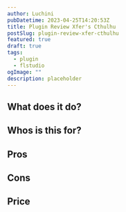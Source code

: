 ```yaml
---
author: Luchini
pubDatetime: 2023-04-25T14:20:53Z
title: Plugin Review Xfer's Cthulhu
postSlug: plugin-review-xfer-cthulhu
featured: true
draft: true
tags:
  - plugin
  - flstudio
ogImage: ""
description: placeholder
---
```


## What does it do?
## Whos is this for?

## Pros

## Cons

## Price

